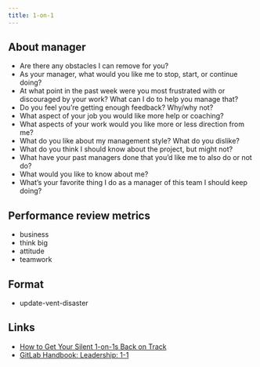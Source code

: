 ```yaml
---
title: 1-on-1
---
```


## About manager

- Are there any obstacles I can remove for you?
- As your manager, what would you like me to stop, start, or continue doing?
- At what point in the past week were you most frustrated with or discouraged by your work? What can I do to help you manage that?
- Do you feel you’re getting enough feedback? Why/why not?
- What aspect of your job you would like more help or coaching?
- What aspects of your work would you like more or less direction from me?
- What do you like about my management style? What do you dislike?
- What do you think I should know about the project, but might not?
- What have your past managers done that you’d like me to also do or not do?
- What would you like to know about me?
- What’s your favorite thing I do as a manager of this team I should keep doing?

## Performance review metrics

- business
- think big
- attitude
- teamwork

## Format

- update-vent-disaster

## Links

- [How to Get Your Silent 1-on-1s Back on Track](https://codecapsule.com/2021/09/09/how-to-get-your-silent-1-on-1s-back-on-track/)
- [GitLab Handbook: Leadership: 1-1](https://about.gitlab.com/handbook/leadership/1-1/)
